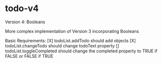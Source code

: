 # todo-v4
Version 4:  Booleans

More complex implementation of Version 3 incorporating Booleans

Basic Requirements:
[X] todoList.addTodo should add objects
[X] todoList.changeTodo should change todoText property
[] todoList.toggleCompleted should change the completed property to TRUE if FALSE or FALSE if TRUE


